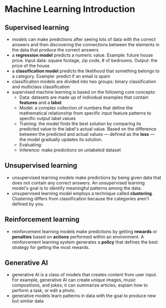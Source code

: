 # Machine Learning Introduction

## Supervised learning

 - models can make predictions after seeing lots of data with the correct answers and then discovering the connections between the elements in the data that produce the correct answers
 - a __regression model__ predicts a numeric value. Example: future house price. Input data: square footage, zip code, # of bedrooms. Output: the price of the house
 - a __classification model__ predicts the likelihood that something belongs to a category. Example: predict if an email is spam
 - classification models are divided into two groups: binary classification and multiclass classification
 - supervised machine learning is based on the following core concepts:
    - Data: datasets are made up of individual examples that contain __features__ and a __label__. 
    - Model: a complex collection of numbers that define the mathematical relationship from specific input feature patterns to specific output label values
    - Training: the model finds the best solution by comparing its predicted value to the label's actual value. Based on the difference between the predicted and actual values — defined as the __loss__ — the model gradually updates its solution.
    - Evaluating: 
    - Inference: make predictions on unlabeled dataset

## Unsupervised learning

- unsupervised learning models make predictions by being given data that does not contain any correct answers. An unsupervised learning model's goal is to identify meaningful patterns among the data.
-  unsupervised learning model employs a technique called __clustering__. Clustering differs from classification because the categories aren't defined by you. 

## Reinforcement learning

- reinforcement learning models make predictions by getting __rewards__ or __penalties__ based on __actions__ performed within an environment. A reinforcement learning system generates a __policy__ that defines the best strategy for getting the most rewards.

## Generative AI

- generative AI is a class of models that creates content from user input. For example, generative AI can create unique images, music compositions, and jokes; it can summarize articles, explain how to perform a task, or edit a photo.
-  generative models learn patterns in data with the goal to produce new but similar data
